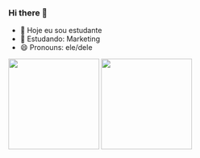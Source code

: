 ### Hi there 👋


- 🔭 Hoje eu sou estudante
- 🌱 Estudando: Marketing
- 😄 Pronouns: ele/dele

<div>
  <a herf="https://github.com/GustavoPontess">
  <img height="180em" src="https://github-readme-stats.vercel.app/api?username=GustavoPontess)](https://github.com/anuraghazra/github-readme-stats" />
  <img height="180em" src="https://github-readme-stats.vercel.app/api?username=GustavoPontess&show_icons=true&theme=radical"/>
</div>
